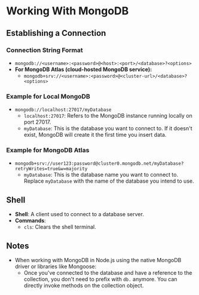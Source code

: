 # Working With MongoDB

## Establishing a Connection

### Connection String Format
- `mongodb://<username>:<password>@<host>:<port>/<database>?<options>`
- **For MongoDB Atlas (cloud-hosted MongoDB service):**
  - `mongodb+srv://<username>:<password>@<cluster-url>/<database>?<options>`

### Example for Local MongoDB
- `mongodb://localhost:27017/myDatabase`
  - `localhost:27017`: Refers to the MongoDB instance running locally on port 27017.
  - `myDatabase`: This is the database you want to connect to. If it doesn't exist, MongoDB will create it the first time you insert data.

### Example for MongoDB Atlas
- `mongodb+srv://user123:password@cluster0.mongodb.net/myDatabase?retryWrites=true&w=majority`
  - `myDatabase`: This is the database name you want to connect to. Replace `myDatabase` with the name of the database you intend to use.

## Shell
- **Shell**: A client used to connect to a database server.
- **Commands**:
  - `cls`: Clears the shell terminal.

## Notes
- When working with MongoDB in Node.js using the native MongoDB driver or libraries like Mongoose:
  - Once you've connected to the database and have a reference to the collection, you don't need to prefix with `db.` anymore. You can directly invoke methods on the collection object.
